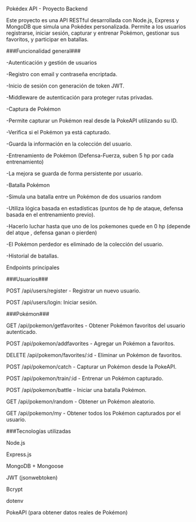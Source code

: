 Pokédex API - Proyecto Backend

Este proyecto es una API RESTful desarrollada con Node.js, Express y MongoDB que simula una Pokédex personalizada. Permite a los usuarios registrarse, iniciar sesión, capturar y entrenar Pokémon, gestionar sus favoritos, y participar en batallas.

###Funcionalidad general###

-Autenticación y gestión de usuarios

-Registro con email y contraseña encriptada.

-Inicio de sesión con generación de token JWT.

-Middleware de autenticación para proteger rutas privadas.

-Captura de Pokémon

-Permite capturar un Pokémon real desde la PokeAPI utilizando su ID.

-Verifica si el Pokémon ya está capturado.

-Guarda la información en la colección del usuario.

-Entrenamiento de Pokémon  (Defensa-Fuerza, suben 5 hp por cada entrenamiento)

-La mejora se guarda de forma persistente por usuario.

-Batalla Pokémon

-Simula una batalla entre un Pokémon de dos usuarios random 

-Utiliza lógica basada en estadísticas (puntos de hp de ataque, defensa basada en el entrenamiento previo).


-Hacerlo luchar hasta que uno de los pokemones quede en 0 hp (depende del atque , defensa ganan o pierden)

-El Pokémon perdedor es eliminado de la colección del usuario.

-Historial de batallas.

Endpoints principales

###Usuarios###

POST /api/users/register - Registrar un nuevo usuario.

POST /api/users/login: Iniciar sesión.

###Pokémon###

GET /api/pokemon/getfavorites  - Obtener Pokémon favoritos del usuario autenticado.

POST /api/pokemon/addfavorites - Agregar un Pokémon a favoritos.

DELETE /api/pokemon/favorites/:id - Eliminar un Pokémon de favoritos.

POST /api/pokemon/catch - Capturar un Pokémon desde la PokeAPI.

POST /api/pokemon/train/:id - Entrenar un Pokémon capturado.

POST /api/pokemon/battle - Iniciar una batalla Pokémon.

GET /api/pokemon/random - Obtener un Pokémon aleatorio.

GET /api/pokemon/my - Obtener todos los Pokémon capturados por el usuario.

###Tecnologías utilizadas

Node.js

Express.js

MongoDB + Mongoose

JWT (jsonwebtoken)

Bcrypt

dotenv

PokeAPI (para obtener datos reales de Pokémon)

